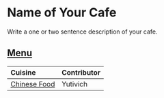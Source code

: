 # Name of Your Cafe

Write a one or two sentence description of your cafe.

## [Menu](menu.md)

| Cuisine                              | Contributor |
|:-------------------------------------|-------------|
| [Chinese Food](menu.md#chinese-food) | Yutivich    |


